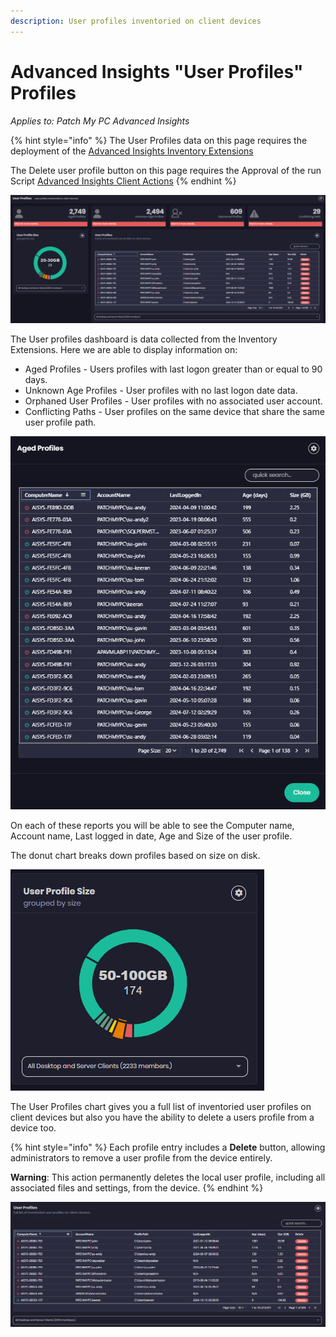 ```yaml
---
description: User profiles inventoried on client devices
---
```


# Advanced Insights "User Profiles" Profiles

_Applies to: Patch My PC Advanced Insights_

{% hint style="info" %}
The User Profiles data on this page requires the deployment of the  [Advanced Insights Inventory Extensions](../../advanced-insights-inventory-extensions/)

The Delete user profile button on this page requires the Approval of the run Script [Advanced Insights Client Actions](../../advanced-insights-inventory-extensions/insights-custom-client-actions.md#script-approval)
{% endhint %}

![](/_images/image-(2171).png "")

The User profiles dashboard is data collected from the Inventory Extensions.  Here we are able to display information on:

* Aged Profiles - Users profiles with last logon greater than or equal to 90 days.
* Unknown Age Profiles - User profiles with no last logon date data.
* Orphaned User Profiles - User profiles with no associated user account.
* Conflicting Paths - User profiles on the same device that share the same user profile path.

![](/_images/image-(2174).png "")

On each of these reports you will be able to see the Computer name, Account name, Last logged in date, Age and Size of the user profile.

The donut chart breaks down profiles based on size on disk.

![](/_images/image-(2173).png "")

The User Profiles chart gives you a full list of inventoried user profiles on client devices but also you have the ability to delete a users profile from a device too.

{% hint style="info" %}
Each profile entry includes a **Delete** button, allowing administrators to remove a user profile from the device entirely.&#x20;

**Warning**: This action permanently deletes the local user profile, including all associated files and settings, from the device.
{% endhint %}

![](/_images/image-(2176).png "")
